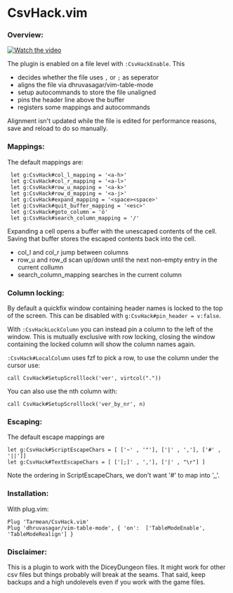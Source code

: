 # CsvHack.vim

### Overview:

[![Watch the video](http://i3.ytimg.com/vi/oKtKv6BDk60/hqdefault.jpg)](https://www.youtube.com/watch?v=oKtKv6BDk60)


The plugin is enabled on a file level with `:CsvHackEnable`. This

- decides whether the file uses `,` or `;` as seperator
- aligns the file via dhruvasagar/vim-table-mode
- setup autocommands to store the file unaligned
- pins the header line above the buffer
- registers some mappings and autocommands

Alignment isn't updated while the file is edited for performance reasons, save and reload to do so manually.

### Mappings:

The default mappings are:

     let g:CsvHack#col_l_mapping = '<a-h>'
     let g:CsvHack#col_r_mapping = '<a-l>'
     let g:CsvHack#row_u_mapping = '<a-k>'
     let g:CsvHack#row_d_mapping = '<a-j>'
     let g:CsvHack#expand_mapping = '<space><space>'
     let g:CsvHack#quit_buffer_mapping = '<esc>'
     let g:CsvHack#goto_column = 'ö'
     let g:CsvHack#search_column_mapping = '/'

Expanding a cell opens a buffer with the unescaped contents of the cell.
Saving that buffer stores the escaped contents back into the cell.

- col_l and col_r jump between columns
- row_u and row_d scan up/down until the next non-empty entry in the current collumn
- search_column_mapping searches in the current column

### Column locking:

By default a quickfix window containing header names is locked to the top of the screen. This can be disabled with `g:CsvHack#pin_header = v:false`.

With `:CsvHackLockColumn` you can instead pin a column to the left of the window. This is mutually exclusive with row locking, closing the window containing the locked column will show the column names again.

`:CsvHack#LocalColumn` uses fzf to pick a row, to use the column under the cursor use:

    call CsvHack#SetupScrolllock('ver', virtcol("."))

You can also use the nth column with:

    call CsvHack#SetupScrolllock('ver_by_nr', n)

### Escaping:

The default escape mappings are 

    let g:CsvHack#ScriptEscapeChars = [ ['~' , '"'], ['|' , ','], ['#' , '||']]
    let g:CsvHack#TextEscapeChars = [ ['[;]' , ','], ['|' , "\r"] ]

Note the ordering in ScriptEscapeChars, we don't want '#' to map into ',,'.

### Installation:

With plug.vim:

    Plug 'Tarmean/CsvHack.vim'
    Plug 'dhruvasagar/vim-table-mode', { 'on':  ['TableModeEnable', 'TableModeRealign'] }

### Disclaimer:

This is a plugin to work with the DiceyDungeon files. It might work for other csv files but things probably will break at the seams.
That said, keep backups and a high undolevels even if you work with the game files.
